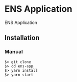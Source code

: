 # ENS Application

ENS Application

## Installation

### Manual

```shell
$> git clone
$> cd ens-app
$> yarn install
$> yarn start
```
